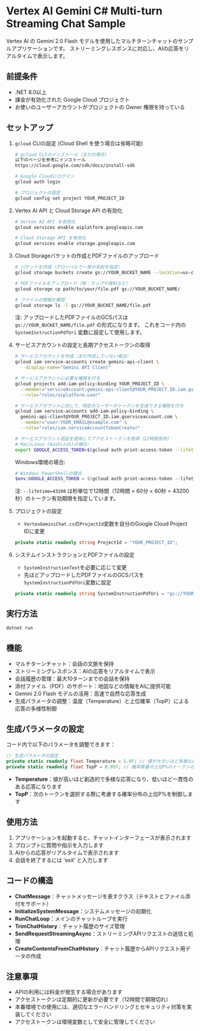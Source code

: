 # Vertex AI Gemini C# Multi-turn Streaming Chat Sample

Vertex AI の Gemini 2.0 Flash モデルを使用したマルチターンチャットのサンプルアプリケーションです。
ストリーミングレスポンスに対応し、AIの応答をリアルタイムで表示します。

## 前提条件

- .NET 8.0以上
- 課金が有効化された Google Cloud プロジェクト
- お使いのユーザーアカウントがプロジェクトの Owner 権限を持っている

## セットアップ

1. `gcloud` CLIの設定 (Cloud Shell を使う場合は省略可能)
   ```bash
   # gcloud CLIのインストール（まだの場合）
   以下のページを参考にインストール
   https://cloud.google.com/sdk/docs/install-sdk

   # Google Cloudにログイン
   gcloud auth login

   # プロジェクトの設定
   gcloud config set project YOUR_PROJECT_ID
   ```

2. Vertex AI API と Cloud Storage API の有効化
   ```bash
   # Vertex AI API を有効化
   gcloud services enable aiplatform.googleapis.com

   # Cloud Storage API を有効化
   gcloud services enable storage.googleapis.com
   ```

3. Cloud Storageバケットの作成とPDFファイルのアップロード
   ```bash
   # バケットを作成（グローバルで一意の名前を指定）
   gcloud storage buckets create gs://YOUR_BUCKET_NAME --location=us-central1

   # PDFファイルをアップロード（例：マップや資料など）
   gcloud storage cp path/to/your/file.pdf gs://YOUR_BUCKET_NAME/

   # ファイルの情報を確認
   gcloud storage ls -l gs://YOUR_BUCKET_NAME/file.pdf
   ```

   注: アップロードしたPDFファイルのGCSパスは `gs://YOUR_BUCKET_NAME/file.pdf` の形式になります。
   これをコード内の `SystemInstructionPdfUri` 変数に設定して使用します。

4. サービスアカウントの設定と長期アクセストークンの取得
   ```bash
   # サービスアカウントを作成（まだ作成していない場合）
   gcloud iam service-accounts create gemini-api-client \
     --display-name="Gemini API Client"

   # サービスアカウントに必要な権限を付与
   gcloud projects add-iam-policy-binding YOUR_PROJECT_ID \
     --member="serviceAccount:gemini-api-client@YOUR_PROJECT_ID.iam.gserviceaccount.com" \
     --role="roles/aiplatform.user"

   # サービスアカウントに対して、特定のユーザーがトークンを生成できる権限を付与
   gcloud iam service-accounts add-iam-policy-binding \
     gemini-api-client@YOUR_PROJECT_ID.iam.gserviceaccount.com \
     --member="user:YOUR_EMAIL@example.com" \
     --role="roles/iam.serviceAccountTokenCreator"

   # サービスアカウント認証を使用してアクセストークンを取得（12時間有効）
   # Mac/Linux (bash/zsh)の場合:
   export GOOGLE_ACCESS_TOKEN=$(gcloud auth print-access-token --lifetime=43200 --impersonate-service-account=gemini-api-client@YOUR_PROJECT_ID.iam.gserviceaccount.com)
   ```

   Windows環境の場合:
   ```powershell
   # Windows PowerShellの場合
   $env:GOOGLE_ACCESS_TOKEN = $(gcloud auth print-access-token --lifetime=43200 --impersonate-service-account=gemini-api-client@YOUR_PROJECT_ID.iam.gserviceaccount.com)
   ```

   注: `--lifetime=43200` は秒単位で12時間（12時間 × 60分 × 60秒 = 43200秒）のトークン有効期限を指定しています。

5. プロジェクトの設定
   - `VertexGeminiChat.cs`の`ProjectId`変数を自分のGoogle Cloud Project IDに変更
   ```csharp
   private static readonly string ProjectId = "YOUR_PROJECT_ID";
   ```

6. システムインストラクションとPDFファイルの設定
   - `SystemInstructionText`を必要に応じて変更
   - 先ほどアップロードしたPDFファイルのGCSパスを`SystemInstructionPdfUri`変数に設定
   ```csharp
   private static readonly string SystemInstructionPdfUri = "gs://YOUR_BUCKET_NAME/file.pdf";
   ```

## 実行方法

```bash
dotnet run
```

## 機能

- マルチターンチャット：会話の文脈を保持
- ストリーミングレスポンス：AIの応答をリアルタイムで表示
- 会話履歴の管理：最大10ターンまでの会話を保持
- 添付ファイル（PDF）のサポート：地図などの情報をAIに提供可能
- Gemini 2.0 Flash モデルの活用：高速で自然な応答生成
- 生成パラメータの調整：温度（Temperature）と上位確率（TopP）による応答の多様性制御

## 生成パラメータの設定

コード内で以下のパラメータを調整できます：

```csharp
// 生成パラメータの設定
private static readonly float Temperature = 1.0f; // 値が大きいほど多様な応答（0.0-2.0）
private static readonly float TopP = 0.95f; // 確率質量の上位P%のトークンのみを考慮（0.0-1.0）
```

- **Temperature**：値が高いほど創造的で多様な応答になり、低いほど一貫性のある応答になります
- **TopP**：次のトークンを選択する際に考慮する確率分布の上位P%を制御します

## 使用方法

1. アプリケーションを起動すると、チャットインターフェースが表示されます
2. プロンプトに質問や指示を入力します
3. AIからの応答がリアルタイムで表示されます
4. 会話を終了するには 'exit' と入力します

## コードの構造

- **ChatMessage**：チャットメッセージを表すクラス（テキストとファイル添付をサポート）
- **InitializeSystemMessage**：システムメッセージの初期化
- **RunChatLoop**：メインのチャットループを実行
- **TrimChatHistory**：チャット履歴のサイズ管理
- **SendRequestStreamingAsync**：ストリーミングAPIリクエストの送信と処理
- **CreateContentsFromChatHistory**：チャット履歴からAPIリクエスト用データの作成

## 注意事項

- APIの利用には料金が発生する場合があります
- アクセストークンは定期的に更新が必要です（12時間で期限切れ）
- 本番環境での使用には、適切なエラーハンドリングとセキュリティ対策を実装してください
- アクセストークンは環境変数として安全に管理してください 